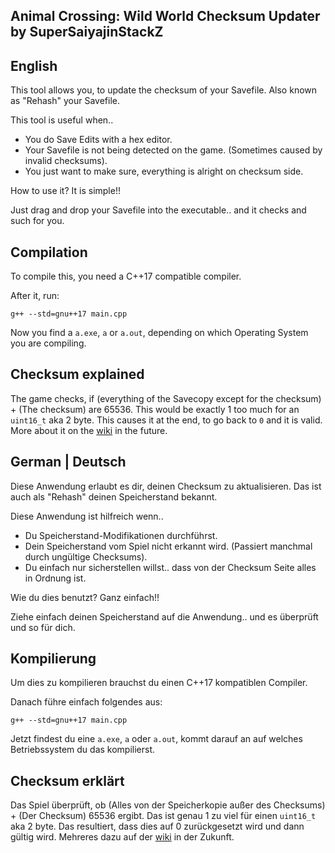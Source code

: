 ## Animal Crossing: Wild World Checksum Updater by SuperSaiyajinStackZ

## English
This tool allows you, to update the checksum of your Savefile. Also known as "Rehash" your Savefile.

This tool is useful when..
* You do Save Edits with a hex editor.
* Your Savefile is not being detected on the game. (Sometimes caused by invalid checksums).
* You just want to make sure, everything is alright on checksum side.

How to use it? It is simple!!

Just drag and drop your Savefile into the executable.. and it checks and such for you.


## Compilation
To compile this, you need a C++17 compatible compiler.

After it, run:
```
g++ --std=gnu++17 main.cpp
```

Now you find a `a.exe`, `a` or `a.out`, depending on which Operating System you are compiling.


## Checksum explained
The game checks, if (everything of the Savecopy except for the checksum) + (The checksum) are 65536. This would be exactly 1 too much for an `uint16_t` aka 2 byte. This causes it at the end, to go back to `0` and it is valid. More about it on the [wiki](https://github.com/SuperSaiyajinStackZ/ACWW_Research/wiki) in the future.




## German | Deutsch
Diese Anwendung erlaubt es dir, deinen Checksum zu aktualisieren. Das ist auch als "Rehash" deinen Speicherstand bekannt.

Diese Anwendung ist hilfreich wenn..
* Du Speicherstand-Modifikationen durchführst.
* Dein Speicherstand vom Spiel nicht erkannt wird. (Passiert manchmal durch ungültige Checksums).
* Du einfach nur sicherstellen willst.. dass von der Checksum Seite alles in Ordnung ist.

Wie du dies benutzt? Ganz einfach!!

Ziehe einfach deinen Speicherstand auf die Anwendung.. und es überprüft und so für dich.


## Kompilierung
Um dies zu kompilieren brauchst du einen C++17 kompatiblen Compiler.

Danach führe einfach folgendes aus:
```
g++ --std=gnu++17 main.cpp
```

Jetzt findest du eine `a.exe`, `a` oder `a.out`, kommt darauf an auf welches Betriebssystem du das kompilierst.


## Checksum erklärt
Das Spiel überprüft, ob (Alles von der Speicherkopie außer des Checksums) + (Der Checksum) 65536 ergibt. Das ist genau 1 zu viel für einen `uint16_t` aka 2 byte. Das resultiert, dass dies auf 0 zurückgesetzt wird und dann gültig wird. Mehreres dazu auf der [wiki](https://github.com/SuperSaiyajinStackZ/ACWW_Research/wiki) in der Zukunft.